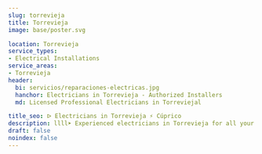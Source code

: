 ```yaml
---
slug: torrevieja
title: Torrevieja
image: base/poster.svg

location: Torrevieja
service_types:
- Electrical Installations
service_areas:
- Torrevieja
header:
  bi: servicios/reparaciones-electricas.jpg
  hanchor: Electricians in Torrevieja - Authorized Installers
  md: Licensed Professional Electricians in Torreviejal

title_seo: ᐅ Electricians in Torrevieja ⚡️ Cúprico
description: llll➤ Experienced electricians in Torrevieja for all your electrical needs. Fast, efficient and reliable service ✅ Contact us!
draft: false
noindex: false
---
```

